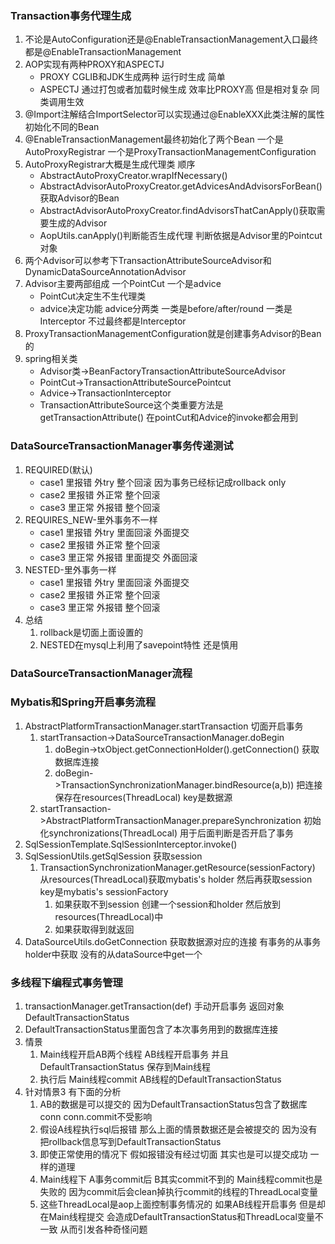 ### Transaction事务代理生成

1. 不论是AutoConfiguration还是@EnableTransactionManagement入口最终都是@EnableTransactionManagement
2. AOP实现有两种PROXY和ASPECTJ
   - PROXY CGLIB和JDK生成两种 运行时生成 简单
   - ASPECTJ 通过打包或者加载时候生成 效率比PROXY高 但是相对复杂 同类调用生效
3. @Import注解结合ImportSelector可以实现通过@EnableXXX此类注解的属性初始化不同的Bean
4. @EnableTransactionManagement最终初始化了两个Bean 一个是AutoProxyRegistrar 一个是ProxyTransactionManagementConfiguration
5. AutoProxyRegistrar大概是生成代理类 顺序
   - AbstractAutoProxyCreator.wrapIfNecessary()
   - AbstractAdvisorAutoProxyCreator.getAdvicesAndAdvisorsForBean()获取Advisor的Bean
   - AbstractAdvisorAutoProxyCreator.findAdvisorsThatCanApply()获取需要生成的Advisor
   - AopUtils.canApply()判断能否生成代理 判断依据是Advisor里的Pointcut对象
6. 两个Advisor可以参考下TransactionAttributeSourceAdvisor和DynamicDataSourceAnnotationAdvisor
7. Advisor主要两部组成 一个PointCut 一个是advice
   - PointCut决定生不生代理类
   - advice决定功能 advice分两类 一类是before/after/round 一类是Interceptor  不过最终都是Interceptor
8. ProxyTransactionManagementConfiguration就是创建事务Advisor的Bean的
9. spring相关类
   - Advisor类->BeanFactoryTransactionAttributeSourceAdvisor  
   - PointCut->TransactionAttributeSourcePointcut  
   - Advice->TransactionInterceptor 
   - TransactionAttributeSource这个类重要方法是getTransactionAttribute() 在pointCut和Advice的invoke都会用到

### DataSourceTransactionManager事务传递测试

1. REQUIRED(默认)
   - case1 里报错 外try     整个回滚 因为事务已经标记成rollback only
   - case2 里报错 外正常  整个回滚
   - case3 里正常 外报错  整个回滚
2. REQUIRES_NEW-里外事务不一样
   - case1 里报错 外try     里面回滚 外面提交
   - case2 里报错 外正常  整个回滚
   - case3 里正常 外报错  里面提交 外面回滚
3. NESTED-里外事务一样
   - case1 里报错 外try     里面回滚 外面提交
   - case2 里报错 外正常  整个回滚
   - case3 里正常 外报错  整个回滚
4. 总结
   1. rollback是切面上面设置的
   2. NESTED在mysql上利用了savepoint特性 还是慎用

### DataSourceTransactionManager流程

### Mybatis和Spring开启事务流程

1. AbstractPlatformTransactionManager.startTransaction 切面开启事务
   1. startTransaction->DataSourceTransactionManager.doBegin
      1. doBegin->txObject.getConnectionHolder().getConnection() 获取数据库连接
      2. doBegin->TransactionSynchronizationManager.bindResource(a,b)) 把连接保存在resources(ThreadLocal) key是数据源
   2. startTransaction->AbstractPlatformTransactionManager.prepareSynchronization 初始化synchronizations(ThreadLocal) 用于后面判断是否开启了事务
2. SqlSessionTemplate.SqlSessionInterceptor.invoke() 
3. SqlSessionUtils.getSqlSession 获取session
   1. TransactionSynchronizationManager.getResource(sessionFactory) 从resources(ThreadLocal)获取mybatis's holder 然后再获取session key是mybatis's sessionFactory
      1. 如果获取不到session 创建一个session和holder 然后放到resources(ThreadLocal)中
      2. 如果获取得到就返回
4. DataSourceUtils.doGetConnection 获取数据源对应的连接 有事务的从事务holder中获取 没有的从dataSource中get一个

### 多线程下编程式事务管理

1. transactionManager.getTransaction(def) 手动开启事务 返回对象DefaultTransactionStatus
2. DefaultTransactionStatus里面包含了本次事务用到的数据库连接
3. 情景
   1. Main线程开启AB两个线程 AB线程开启事务 并且DefaultTransactionStatus 保存到Main线程
   2. 执行后 Main线程commit AB线程的DefaultTransactionStatus
4. 针对情景3 有下面的分析
   1. AB的数据是可以提交的 因为DefaultTransactionStatus包含了数据库conn conn.commit不受影响
   2. 假设A线程执行sql后报错 那么上面的情景数据还是会被提交的 因为没有把rollback信息写到DefaultTransactionStatus
   3. 即使正常使用的情况下 假如报错没有经过切面 其实也是可以提交成功 一样的道理
   4. Main线程下 A事务commit后 B其实commit不到的 Main线程commit也是失败的 因为commit后会clean掉执行commit的线程的ThreadLocal变量
   5. 这些ThreadLocal是aop上面控制事务情况的 如果AB线程开启事务 但是却在Main线程提交 会造成DefaultTransactionStatus和ThreadLocal变量不一致 从而引发各种奇怪问题